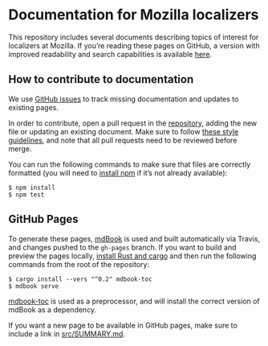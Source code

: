 # Documentation for Mozilla localizers

This repository includes several documents describing topics of interest for localizers at Mozilla. If you’re reading these pages on GitHub, a version with improved readability and search capabilities is available [here](https://mozilla-l10n.github.io/localizer-documentation/).

## How to contribute to documentation

We use [GitHub issues](https://github.com/mozilla-l10n/localizer-documentation/issues) to track missing documentation and updates to existing pages.

In order to contribute, open a pull request in the [repository](https://github.com/mozilla-l10n/localizer-documentation), adding the new file or updating an existing document. Make sure to follow [these style guidelines](https://github.com/mozilla-l10n/documentation/blob/master/src/misc/documentation_styleguide.md), and note that all pull requests need to be reviewed before merge.

You can run the following commands to make sure that files are correctly formatted (you will need to [install npm](https://www.npmjs.com/get-npm) if it’s not already available):

```
$ npm install
$ npm test
```

## GitHub Pages

To generate these pages, [mdBook](https://github.com/rust-lang/mdBook/) is used and built automatically via Travis, and changes pushed to the `gh-pages` branch. If you want to build and preview the pages locally, [install Rust and cargo](https://www.rust-lang.org/learn/get-started) and then run the following commands from the root of the repository:

```
$ cargo install --vers "^0.2" mdbook-toc
$ mdbook serve
```

[mdbook-toc](https://github.com/badboy/mdbook-toc/) is used as a preprocessor, and will install the correct version of mdBook as a dependency.

If you want a new page to be available in GitHub pages, make sure to include a link in [src/SUMMARY.md](src/SUMMARY.md).
